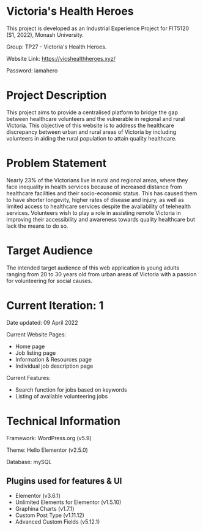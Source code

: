 # Victoria's Health Heroes 

This project is developed as an Industrial Experience Project for FIT5120 (S1, 2022), Monash University. 

Group: TP27 - Victoria's Health Heroes. 

Website Link: https://vicshealthheroes.xyz/ 

Password: iamahero 


# Project Description 

This project aims to provide a centralised platform to bridge the gap between healthcare volunteers and the vulnerable in regional and rural Victoria.  This objective of this website is to address the healthcare discrepancy between urban and rural areas of Victoria by including volunteers in aiding the rural population to attain quality healthcare. 

# Problem Statement 
Nearly 23% of the Victorians live in rural and regional areas, where they face inequality in health services because of increased distance from healthcare facilities and their socio-economic status. This has caused them to have shorter longevity, higher rates of disease and injury, as well as limited access to healthcare services despite the availability of telehealth services.  Volunteers wish to play a role in assisting remote Victoria in improving their accessibility and awareness towards quality healthcare but lack the means to do so.

# Target Audience 
The intended target audience of this web application is young adults ranging from 20 to 30 years old from urban areas of Victoria with a passion for volunteering for social causes.

# Current Iteration: 1 
Date updated: 09 April 2022 

Current Website Pages: 
* Home page
* Job listing page 
* Information & Resources page 
* Individual job description page 

Current Features: 
* Search function for jobs based on keywords 
* Listing of available volunteering jobs 

# Technical Information 
Framework: WordPress.org  (v5.9) 

Theme: Hello Elementor (v2.5.0)

Database: mySQL  

## Plugins used for features & UI 
* Elementor (v3.6.1)
* Unlimited Elements for Elementor (v1.5.10)
* Graphina Charts (v1.7.1) 
* Custom Post Type (v1.11.12)
* Advanced Custom Fields (v5.12.1)








 



